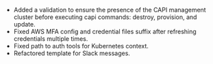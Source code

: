 - Added a validation to ensure the presence of the CAPI management cluster before executing capi commands: destroy, provision, and update.
- Fixed AWS MFA config and credential files suffix after refreshing credentials multiple times.
- Fixed path to auth tools for Kubernetes context.
- Refactored template for Slack messages.
